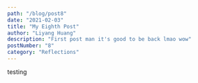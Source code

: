```yaml
---
path: "/blog/post8"
date: "2021-02-03"
title: "My Eighth Post"
author: "Liyang Huang"
description: "First post man it's good to be back lmao wow"
postNumber: "8"
category: "Reflections"
---
```


testing